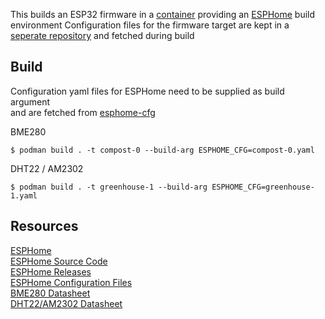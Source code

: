 This builds an ESP32 firmware in a [container](https://github.com/bbusse/esphome-build) providing an [ESPHome](https://esphome.io/) build environment
Configuration files for the firmware target are kept in a [seperate repository](https://github.com/bbusse/esphome-cfg) and fetched during build

## Build
Configuration yaml files for ESPHome need to be supplied as build argument  
and are fetched from [esphome-cfg](https://github.com/bbusse/esphome-cfg)  
  
BME280
```
$ podman build . -t compost-0 --build-arg ESPHOME_CFG=compost-0.yaml
```
DHT22 / AM2302
```
$ podman build . -t greenhouse-1 --build-arg ESPHOME_CFG=greenhouse-1.yaml
```

## Resources
[ESPHome](https://esphome.io/)  
[ESPHome Source Code](https://github.com/esphome/esphome)  
[ESPHome Releases](https://github.com/esphome/esphome/releases)  
[ESPHome Configuration Files](https://github.com/bbusse/esphome-cfg)  
[BME280 Datasheet](https://www.bosch-sensortec.com/products/environmental-sensors/humidity-sensors-bme280/)  
[DHT22/AM2302 Datasheet](https://www.sparkfun.com/datasheets/Sensors/Temperature/DHT22.pdf)  
